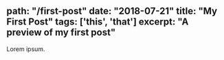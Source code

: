 path: "/first-post"
date: "2018-07-21"
title: "My First Post"
tags: ['this', 'that']
excerpt: "A preview of my first post"
---
Lorem ipsum.  
